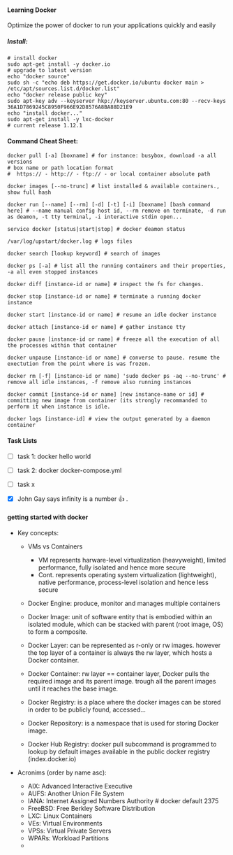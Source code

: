#### Learning Docker 
Optimize the power of docker to run your applications quickly and easily


##### Install:

```{r, engine='shell', count_lines}
# install docker
sudo apt-get install -y docker.io
# upgrade to latest version
echo "docker source"
sudo sh -c "echo deb https://get.docker.io/ubuntu docker main > /etc/apt/sources.list.d/docker.list"
echo "docker release public key"
sudo apt-key adv --keyserver hkp://keyserver.ubuntu.com:80 --recv-keys 36A1D7869245C8950F966E92D8576A8BA88D21E9
echo "install docker..."
sudo apt-get install -y lxc-docker
# current release 1.12.1

```


#### Command Cheat Sheet:


```
docker pull [-a] [boxname] # for instance: busybox, download -a all versions
# box name or path location format
#  https:// - http:// - ftp:// - or local container absolute path

docker images [--no-trunc] # list installed & available containers., show full hash

docker run [--name] [--rm] [-d] [-t] [-i] [boxname] [bash command here] # --name manual config host id, --rm remove on terminate, -d run as deamon, -t tty terminal, -i interactive stdin open... 

service docker [status|start|stop] # docker deamon status

/var/log/upstart/docker.log # logs files

docker search [lookup keyword] # search of images

docker ps [-a] # list all the running containers and their properties, -a all even stopped instances

docker diff [instance-id or name] # inspect the fs for changes.

docker stop [instance-id or name] # terminate a running docker instance

docker start [instance-id or name] # resume an idle docker instance 

docker attach [instance-id or name] # gather instance tty

docker pause [instance-id or name] # freeze all the execution of all the processes within that container 

docker unpause [instance-id or name] # converse to pause. resume the exectution from the point where is was frozen.

docker rm [-f] [instance-id or name] 'sudo docker ps -aq --no-trunc' # remove all idle instances, -f remove also running instances

docker commit [instance-id or name] [new instance-name or id] # committing new image from container (its strongly recommanded to perform it when instance is idle.
 
docker logs [instance-id] # view the output generated by a daemon container
```

#### Task Lists


 - [ ] task 1: docker hello world
 - [ ] task 2: docker docker-compose.yml 
 - [ ] task x
 - [x] John Gay says infinity is a number :+1: .





#### getting started with docker


* Key concepts:

    * VMs vs Containers
        * VM represents harware-level virtualization (heavyweight), limited performance, fully isolated and hence more secure
        * Cont. represents operating system virtualization (lightweight), native performance, process-level isolation and hence less secure

    * Docker Engine: produce, monitor and manages multiple containers
    
    * Docker Image: unit of software entity that is embodied within an isolated module, which can be stacked with parent (root image, OS) to form a composite. 

    * Docker Layer: can be represented as r-only or rw images. however the top layer of a container is always the rw layer, which hosts a Docker container. 
    
    * Docker Container: rw layer == container layer, Docker pulls the required image and its parent image. trough all the parent images until it reaches the base image.
    
    * Docker Registry: is a place where the docker images can be stored in order to be publicly found, accessed...
    
    * Docker Repository: is a namespace that is used for storing Docker image.
    
    * Docker Hub Registry: docker pull subcommand is programmed to lookup by default images available in the public docker registry (index.docker.io)
    
* Acronims (order by name asc):

    * AIX: Advanced Interactive Executive
    * AUFS: Another Union File System
    * IANA: Internet Assigned Numbers Authority  # docker default 2375
    * FreeBSD: Free Berkley Software Distribution
    * LXC: Linux Containers
    * VEs: Virtual Environments
    * VPSs: Virtual Private Servers
    * WPARs: Workload Partitions
    * 